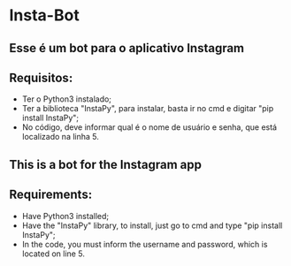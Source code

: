 # Insta-Bot
## Esse é um bot para o aplicativo Instagram

## Requisitos:
- Ter o Python3 instalado;
- Ter a biblioteca "InstaPy", para instalar, basta ir no cmd e digitar "pip install InstaPy";
- No código, deve informar qual é o nome de usuário e senha, que está localizado na linha 5.


## This is a bot for the Instagram app

## Requirements:
- Have Python3 installed;
- Have the "InstaPy" library, to install, just go to cmd and type "pip install InstaPy";
- In the code, you must inform the username and password, which is located on line 5.
